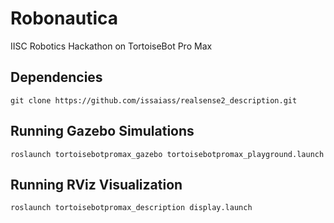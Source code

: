 # Robonautica
IISC Robotics Hackathon on TortoiseBot Pro Max 

## Dependencies
``` git clone https://github.com/issaiass/realsense2_description.git ```

## Running Gazebo Simulations
``` roslaunch tortoisebotpromax_gazebo tortoisebotpromax_playground.launch ```
## Running RViz Visualization
``` roslaunch tortoisebotpromax_description display.launch ```
